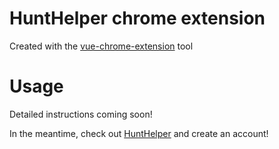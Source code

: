 # HuntHelper chrome extension

Created with the [vue-chrome-extension](https://github.com/cucygh/vue-chrome-extension) tool

# Usage
Detailed instructions coming soon!

In the meantime, check out [HuntHelper](https://www.hunthelper.com) and create an account!
